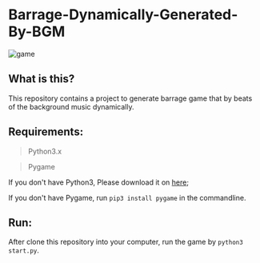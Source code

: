 # Barrage-Dynamically-Generated-By-BGM

![game](material/game.png)

## What is this?
This repository contains a project to generate barrage game that by beats of the background music dynamically.

## Requirements:
> Python3.x

> Pygame

If you don't have Python3, Please download it on [here](https://www.python.org/);

If you don't have Pygame, run `pip3 install pygame` in the commandline.

## Run:
After clone this repository into your computer, run the game by `python3 start.py`.


